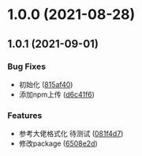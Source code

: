 # 1.0.0 (2021-08-28)



## 1.0.1 (2021-09-01)


### Bug Fixes

* 初始化 ([815af40](https://github.com/mkRui/Mor-lint/commit/815af401e6a3070f33fcac3606a69dcd41fea56b))
* 添加npm上传 ([d6c41f6](https://github.com/mkRui/Mor-lint/commit/d6c41f6ad865d495688801f97fc991333aded9b1))


### Features

* 参考大佬格式化 待测试 ([081f4d7](https://github.com/mkRui/Mor-lint/commit/081f4d7d4654df8c5e6f0524efe7dd950dc2099b))
* 修改package ([6508e2d](https://github.com/mkRui/Mor-lint/commit/6508e2d3b30896180c306684aa9819d86d7a1e4a))



